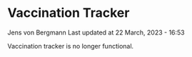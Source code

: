 Vaccination Tracker
================
Jens von Bergmann
Last updated at 22 March, 2023 - 16:53

Vaccination tracker is no longer functional.
